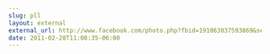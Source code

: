 ```yaml
---
slug: pll
layout: external
external_url: http://www.facebook.com/photo.php?fbid=191063037593869&set=a.138384166195090.16558.138126789554161&theater
date: 2011-02-28T11:08:35-06:00
---
```

